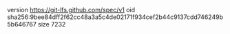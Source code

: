 version https://git-lfs.github.com/spec/v1
oid sha256:9bee84dff2f62cc48a3a5c4de02171f934cef2b44c9137cdd746249b5b646767
size 7232
